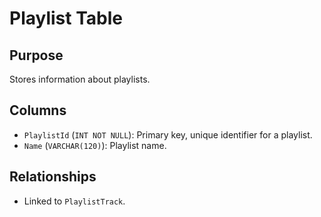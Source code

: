 # Playlist Table

## Purpose
Stores information about playlists.

## Columns
- `PlaylistId` (`INT NOT NULL`): Primary key, unique identifier for a playlist.
- `Name` (`VARCHAR(120)`): Playlist name.

## Relationships
- Linked to `PlaylistTrack`.